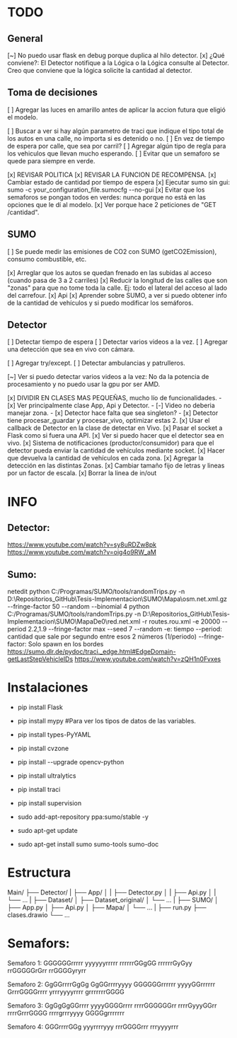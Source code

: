 # TODO
## General
[~] No puedo usar flask en debug porque duplica al hilo detector.
[x] ¿Qué conviene?: El Detector notifique a la Lógica o la Lógica consulte al Detector.
    Creo que conviene que la lógica solicite la cantidad al detector.


## Toma de decisiones
[ ] Agregar las luces en amarillo antes de aplicar la accion futura que eligió el modelo.

[ ] Buscar a ver si hay algún parametro de traci que indique el tipo total de los autos en una calle, no importa si es detenido o no.
[ ] En vez de tiempo de espera por calle, que sea por carril?
[ ] Agregar algún tipo de regla para los vehiculos que llevan mucho esperando. 
[ ] Evitar que un semaforo se quede para siempre en verde.

[x] REVISAR POLITICA
[x] REVISAR LA FUNCION DE RECOMPENSA.
[x] Cambiar estado de cantidad por tiempo de espera
[x] Ejecutar sumo sin gui: sumo -c your_configuration_file.sumocfg --no-gui
[x] Evitar que los semaforos se pongan todos en verdes: nunca porque no está en las opciones que le dí al modelo.
[x] Ver porque hace 2 peticiones de "GET /cantidad".


## SUMO
[ ] Se puede medir las emisiones de  CO2 con SUMO (getCO2Emission), consumo combustible, etc.

[x] Arreglar que los autos se quedan frenado en las subidas al acceso (cuando pasa de 3 a 2 carriles)
[x] Reducir la longitud de las calles que son "zonas" para que no tome toda la calle. Ej: todo el lateral del acceso al lado del carrefour.
[x] Api
[x] Aprender sobre SUMO, a ver si puedo obtener info de la cantidad de vehículos y si puedo modificar los semáforos.


## Detector
[ ] Detectar tiempo de espera
[ ] Detectar varios videos a la vez.
[ ] Agregar una detección que sea en vivo con cámara.

[ ] Agregar try/except.
[ ] Detectar ambulancias y patrulleros.

[~] Ver si puedo detectar varios videos a la vez: No da la potencia de procesamiento y no puedo usar la gpu por ser AMD.

[x] DIVIDIR EN CLASES MAS PEQUEÑAS, mucho lío de funcionalidades.
    - [x] Ver principalmente clase App, Api y Detector.
    - [-] Video no deberia manejar zona.
    - [x] Detector hace falta que sea singleton?
    - [x] Detector tiene procesar_guardar y procesar_vivo, optimizar estas 2.
[x] Usar el callback de Detector en la clase de detectar en Vivo.
[x] Pasar el socket a Flask como si fuera una API.
[x] Ver si puedo hacer que el detector sea en vivo.
[x] Sistema de notificaciones (productor/consumidor) para que el detector pueda enviar la cantidad de vehículos mediante socket.
[x] Hacer que devuelva la cantidad de vehículos en cada zona.
[x] Agregar la detección en las distintas Zonas.
[x] Cambiar tamaño fijo de letras y lineas por un factor de escala.
[x] Borrar la linea de in/out


# INFO
## Detector:
https://www.youtube.com/watch?v=sy8uRDZw8pk
https://www.youtube.com/watch?v=oig4o9RW_aM

## Sumo:
netedit
python C:/Programas/SUMO/tools/randomTrips.py -n D:\Repositorios_GitHub\Tesis-Implementacion\SUMO\Mapa\osm.net.xml.gz --fringe-factor 50 --random --binomial 4
python C:/Programas/SUMO/tools/randomTrips.py -n D:\Repositorios_GitHub\Tesis-Implementacion\SUMO\MapaDe0\red.net.xml -r routes.rou.xml -e 20000 --period 2.2,1.9 --fringe-factor max --seed 7 --random
-e: tiempo
--period: cantidad que sale por segundo entre esos 2 números (1/periodo)
--fringe-factor: Solo spawn en los bordes
https://sumo.dlr.de/pydoc/traci._edge.html#EdgeDomain-getLastStepVehicleIDs 
https://www.youtube.com/watch?v=zQH1n0Fvxes


# Instalaciones
- pip install Flask
- pip install mypy      #Para ver los tipos de datos de las variables.
- pip install types-PyYAML
- pip install cvzone
- pip install --upgrade opencv-python
- pip install ultralytics
- pip install traci
- pip install supervision

- sudo add-apt-repository ppa:sumo/stable -y
- sudo apt-get update
- sudo apt-get install sumo sumo-tools sumo-doc



# Estructura
Main/
├── Detector/
|   ├── App/
│   |   ├── Detector.py
│   |   ├── Api.py
│   |   └── ...
|   ├── Dataset/
│       ├── Dataset_original/ 
│       └── ...
|
├── SUMO/
│   ├── App.py
│   ├── Api.py
│   ├── Mapa/
│   └── ...
|
├── run.py
├── clases.drawio
└── ...


# Semafors:
Semaforo 1: 
GGGGGGrrrrr
yyyyyyrrrrr
rrrrrrGGgGG
rrrrrrGyGyy
rrGGGGGrGrr
rrGGGGyryrr

Semaforo 2:
GgGGrrrrGgGg
GgGGrrrryyyy
GGGGGGrrrrrr
yyyyGGrrrrrr
GrrrGGGGrrrr
yrrryyyyrrrr
grrrrrrrGGGG

Semaforo 3:
GgGgGgGGrrrr
yyyyGGGGrrrr
rrrrGGGGGGrr
rrrrGyyyGGrr
rrrrGrrrGGGG
rrrrgrrryyyy
GGGGgrrrrrrr 

Semaforo 4:
GGGrrrrGGg
yyyrrrryyy
rrrGGGGrrr
rrryyyyrrr